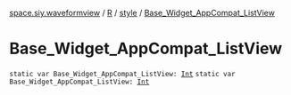[space.siy.waveformview](../../index.md) / [R](../index.md) / [style](index.md) / [Base_Widget_AppCompat_ListView](./-base_-widget_-app-compat_-list-view.md)

# Base_Widget_AppCompat_ListView

`static var Base_Widget_AppCompat_ListView: `[`Int`](https://kotlinlang.org/api/latest/jvm/stdlib/kotlin/-int/index.html)
`static var Base_Widget_AppCompat_ListView: `[`Int`](https://kotlinlang.org/api/latest/jvm/stdlib/kotlin/-int/index.html)
